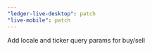```yaml
---
"ledger-live-desktop": patch
"live-mobile": patch
---
```


Add locale and ticker query params for buy/sell
